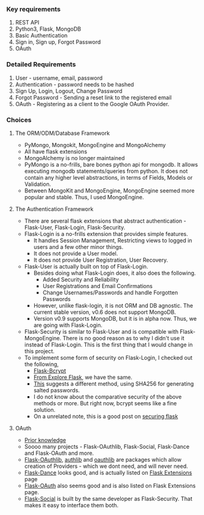 ### Key requirements
1) REST API
2) Python3, Flask, MongoDB
3) Basic Authentication
4) Sign in, Sign up, Forgot Password
5) OAuth

### Detailed Requirements
1) User - username, email, password
2) Authentication - password needs to be hashed
3) Sign Up, Login, Logout, Change Password
4) Forgot Password - Sending a reset link to the registered email
5) OAuth - Registering as a client to the Google OAuth Provider.

### Choices 
1) The ORM/ODM/Database Framework
	* PyMongo, Mongokit, MongoEngine and MongoAlchemy
	* All have flask extensions
	* MongoAlchemy is no longer maintained
	* PyMongo is a no-frills, bare bones python api for mongodb. It allows executing mongodb statements/queries from python. It does not contain any higher level abstractions, in terms of Fields, Models or Validation. 
	* Between MongoKit and MongoEngine, MongoEngine seemed more popular and stable. Thus, I used MongoEngine. 



2) The Authentication Framework
	* There are several flask extensions that abstract authentication - Flask-User, Flask-Login, Flask-Security. 
	* Flask-Login is a no-frills extension that provides simple features. 
		* It handles Session Management, Restricting views to logged in users and a few other minor things. 
		* It does not provide a User model. 
		* It does not provide User Registration, User Recovery. 
	* Flask-User is actually built on top of Flask-Login. 
		* Besides doing what Flask-Login does, it also does the following. 
			* Added Security and Reliability
			* User Registrations and Email Confirmations
			* Change Usernames/Passwords and handle Forgotten Passwords
		* However, unlike flask-login, it is not ORM and DB agnostic. The current stable version, v0.6 does not support MongoDB. 
		* Version v0.9 supports MongoDB, but it is in alpha now. Thus, we are going with Flask-Login.
	* Flask-Security is similar to Flask-User and is compatible with Flask-MongoEngine. There is no good reason as to why I didn't use it instead of Flask-Login. This is the first thing that I would change in this project. 
	* To implement some form of security on Flask-Login, I checked out the following, 
		* [Flask-Bcrypt](https://github.com/maxcountryman/flask-bcrypt/)
		* [From Explore Flask](http://exploreflask.com/en/latest/users.html#storing-passwords), we have the same. 
		* [This](https://pythonprogramming.net/password-hashing-flask-tutorial/) suggests a different method, using SHA256 for generating salted passwords.
		* I do not know about the comparative security of the above methods or more. But right now, bcrypt seems like a fine solution.
		* On a unrelated note, this is a good post on [securing flask](https://damyanon.net/post/flask-series-security/)


3) OAuth
	* [Prior knowledge](https://www.youtube.com/playlist?list=PL1wWPceZhcVlD0Mt0YI7a-ky3boOGNTUM)
	* Soooo many projects - Flask-OAuthlib, Flask-Social, Flask-Dance and Flask-OAuth and more. 
	* [Flask-OAuthlib](https://github.com/lepture/flask-oauthlib), [authlib](https://github.com/lepture/authlib) and [oauthlib](https://github.com/idan/oauthlib) are packages which allow creation of Providers - which we dont need, and will never need. 
	* [Flask-Dance](https://github.com/singingwolfboy/flask-dance) looks good, and is actually listed on [Flask Extensions](http://flask.pocoo.org/extensions/) page
	* [Flask-OAuth](https://github.com/mitsuhiko/flask-oauth) also seems good and is also listed on Flask Extensions page. 
 	* [Flask-Social](https://github.com/mattupstate/flask-social) is built by the same developer as Flask-Security. That makes it easy to interface them both. 
